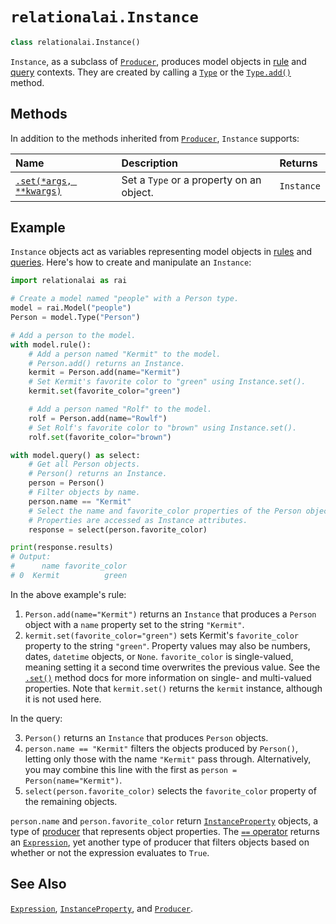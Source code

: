 <!-- markdownlint-disable MD024 -->

# `relationalai.Instance`

```python
class relationalai.Instance()
```

`Instance`, as a subclass of [`Producer`](../Producer/README.md),
produces model objects in [rule](../Rule/README.md) and [query](../Query/README.md) contexts.
They are created by calling a [`Type`](../Type/README.md) or the [`Type.add()`](../Type/add.md) method.

## Methods

In addition to the methods inherited from [`Producer`](../Producer/README.md), `Instance` supports:

| Name | Description | Returns |
| :------ | :---------- | :------ |
| [`.set(*args, **kwargs)`](./set.md) | Set a `Type` or a property on an object. | `Instance` |

## Example

`Instance` objects act as variables representing model objects in [rules](../Rule/README.md) and [queries](../Query/README.md).
Here's how to create and manipulate an `Instance`:

```python
import relationalai as rai

# Create a model named "people" with a Person type.
model = rai.Model("people")
Person = model.Type("Person")

# Add a person to the model.
with model.rule():
    # Add a person named "Kermit" to the model.
    # Person.add() returns an Instance.
    kermit = Person.add(name="Kermit")
    # Set Kermit's favorite color to "green" using Instance.set().
    kermit.set(favorite_color="green")

    # Add a person named "Rolf" to the model.
    rolf = Person.add(name="Rowlf")
    # Set Rolf's favorite color to "brown" using Instance.set().
    rolf.set(favorite_color="brown")

with model.query() as select:
    # Get all Person objects.
    # Person() returns an Instance.
    person = Person()
    # Filter objects by name.
    person.name == "Kermit"
    # Select the name and favorite_color properties of the Person objects.
    # Properties are accessed as Instance attributes.
    response = select(person.favorite_color)

print(response.results)
# Output:
#      name favorite_color
# 0  Kermit          green
```

In the above example's rule:

1. `Person.add(name="Kermit")` returns an `Instance` that produces a `Person` object with a `name` property set to the string `"Kermit"`.
2. `kermit.set(favorite_color="green")` sets Kermit's `favorite_color` property to the string `"green"`.
   Property values may also be numbers, dates, `datetime` objects, or `None`.
   `favorite_color` is single-valued, meaning setting it a second time overwrites the previous value.
   See the [`.set()`](./set.md) method docs for more information on single- and multi-valued properties.
   Note that `kermit.set()` returns the `kermit` instance, although it is not used here.

In the query:

3. `Person()` returns an `Instance` that produces `Person` objects.
4. `person.name == "Kermit"` filters the objects produced by `Person()`, letting only those with the name `"Kermit"` pass through.
   Alternatively, you may combine this line with the first as `person = Person(name="Kermit")`.
5. `select(person.favorite_color)` selects the `favorite_color` property of the remaining objects.

`person.name` and `person.favorite_color` return [`InstanceProperty`](../InstanceProperty/README.md) objects,
a type of [producer](../Producer/README.md) that represents object properties.
The [`==` operator](../Producer/eq__.md) returns an [`Expression`](../Expression.md),
yet another type of producer that filters objects based on whether or not the expression evaluates to `True`.

## See Also

[`Expression`](../Expression.md),
[`InstanceProperty`](../InstanceProperty/README.md),
and [`Producer`](../Producer/README.md).
